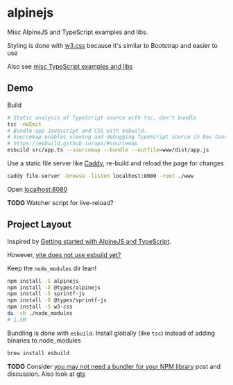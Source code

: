 # alpinejs

Misc AlpineJS and TypeScript examples and libs.

Styling is done with [w3.css](https://www.w3schools.com/w3css) because it's similar to Bootstrap and easier to use

Also see [misc TypeScript examples and libs](https://github.com/mozey/ts)


## Demo

Build
```bash
# Static analysis of TypeScript source with tsc, don't bundle
tsc -noEmit 
# Bundle app Javascript and CSS with esbuild.
# Sourcemap enables viewing and debugging TypeScript source in Dev Console
# https://esbuild.github.io/api/#sourcemap
esbuild src/app.ts --sourcemap --bundle --outfile=www/dist/app.js
```

Use a static file server like [Caddy](https://caddy.community/),
re-build and reload the page for changes
```bash
caddy file-server -browse -listen localhost:8080 -root ./www
```

Open [localhost:8080](http://localhost:8080)

**TODO** Watcher script for live-reload?


## Project Layout

Inspired by [Getting started with AlpineJS and TypeScript](https://archive.ph/3uBQM).

However, [vite does not use esbuild yet?](https://vitejs.dev/guide/why.html#why-not-bundle-with-esbuild)

Keep the `node_modules` dir lean!
```bash
npm install -S alpinejs
npm install -D @types/alpinejs
npm install -S sprintf-js
npm install -D @types/sprintf-js
npm install -S w3-css
du -sh ./node_modules
# 1.5M
```

Bundling is done with `esbuild`. Install globally (like `tsc`) instead of adding binaries to node_modules
```bash
brew install esbuild
```

**TODO** Consider [you may not need a bundler for your NPM library](https://news.ycombinator.com/item?id=32650990) post and discussion. Also look at [gts](https://github.com/google/gts)


